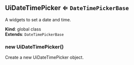 <a name="UiDateTimePicker"></a>

## UiDateTimePicker ⇐ <code>DateTimePickerBase</code>
A widgets to set a date and time.

**Kind**: global class  
**Extends**: <code>DateTimePickerBase</code>  
<a name="new_UiDateTimePicker_new"></a>

### new UiDateTimePicker()
Create a new UiDateTimePicker object.


